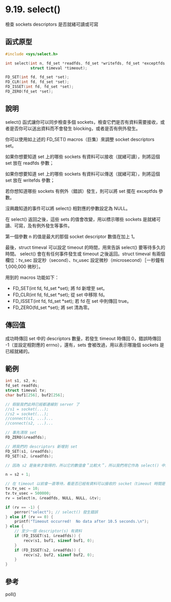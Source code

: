 # 9.19. select()

檢查 sockets descriptors 是否就緒可讀或可寫

## 函式原型

```c
#include <sys/select.h>

int select(int n, fd_set *readfds, fd_set *writefds, fd_set *exceptfds,
           struct timeval *timeout);

FD_SET(int fd, fd_set *set);
FD_CLR(int fd, fd_set *set);
FD_ISSET(int fd, fd_set *set);
FD_ZERO(fd_set *set);
```

## 說明

select() 函式讓你可以同步檢查多個 sockets，檢查它們是否有資料需要接收，或者是否你可以送出資料而不會發生 blocking，或者是否有例外發生。

你可以使用如上述的 FD\_SET() macros（巨集）來調整 socket descriptors set。

如果你想要知道 set 上的哪些 sockets 有資料可以接收（就緒可讀），則將這個 set 放在 readfds 參數；

如果你想要知道 set 上的哪些 sockets 有資料可以傳送（就緒可寫），則將這個 set 放在 writefds 參數；

若你想知道哪些 sockets 有例外（錯誤）發生，則可以將 set 擺在 exceptfds 參數。

沒興趣知道的事件可以將 select() 相對應的參數設定為 NULL。

在 select() 返回之後，這些 sets 的值會改變，用以標示哪些 sockets 是就緒可讀、可寫，及有例外發生等事件。

第一個參數 n 的值是最大的那個 socket descriptor 數值在加上 1。

最後，struct timeval 可以設定 timeout 的時間，用來告訴 select() 要等待多久的時間。 select() 會在有任何事件發生或 timeout 之後返回。struct timeval 有兩個欄位：tv\_sec 設定秒（second）、tv\_usec 設定微秒（microsecond）［一秒鐘有 1,000,000 微秒］。

用到的 macros 功能如下：

* FD\_SET(int fd, fd\_set \*set); 將 fd 新增至 set。
* FD\_CLR(int fd, fd\_set \*set); 從 set 中移除 fd。
* FD\_ISSET(int fd, fd\_set \*set); 若 fd 在 set 中則傳回 true。
* FD\_ZERO(fd\_set \*set); 將 set 清為零。

## 傳回值

成功時傳回 set 中的 descriptors 數量，若發生 timeout 時傳回 0，錯誤時傳回 -1（並設定相對應的 errno），還有，sets 會被改過，用以表示哪幾個 sockets 是已經就緒的。

## 範例

```c
int s1, s2, n;
fd_set readfds;
struct timeval tv;
char buf1[256], buf2[256];

// 假裝我們此時已經都連線到 server 了
//s1 = socket(...);
//s2 = socket(...);
//connect(s1, ...)...
//connect(s2, ...)...

// 事先清除 set
FD_ZERO(&readfds);

// 將我們的 descriptors 新增到 set
FD_SET(s1, &readfds);
FD_SET(s2, &readfds);

// 因為 s2 是後來才取得的，所以它的數值會＂比較大＂，所以我們用它作為 select() 中的 n 參數

n = s2 + 1;

// 在 timeout 以前會一直等待，看是否已經有資料可以接收的 socket（timeout 時間是 10.5 秒）
tv.tv_sec = 10;
tv.tv_usec = 500000;
rv = select(n, &readfds, NULL, NULL, &tv);

if (rv == -1) {
    perror("select"); // select() 發生錯誤
} else if (rv == 0) {
    printf("Timeout occurred!  No data after 10.5 seconds.\n");
} else {
    // 至少一個 descriptor(s) 有資料
    if (FD_ISSET(s1, &readfds)) {
        recv(s1, buf1, sizeof buf1, 0);
    }
    if (FD_ISSET(s2, &readfds)) {
        recv(s2, buf2, sizeof buf2, 0);
    }
}
```

## 參考

poll()
